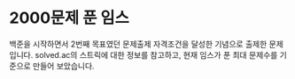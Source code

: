 # 2000문제 푼 임스
백준을 시작하면서 2번째 목표였던 문제출제 자격조건을 달성한 기념으로 출제한 문제입니다.
solved.ac의 스트릭에 대한 정보를 참고하고, 현재 임스가 푼 최대 문제수를 기준으로 만들어 보았습니다.
